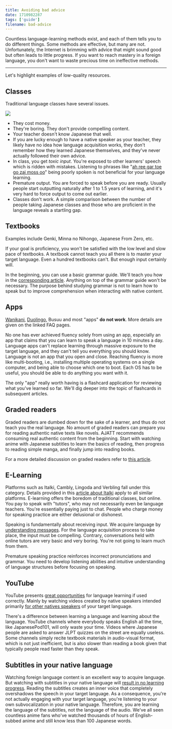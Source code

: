```yaml
---
title: Avoiding bad advice
date: 1710982287
tags: ['guide']
filename: bad-advice
---
```


Countless language-learning methods exist,
and each of them tells you to do different things.
Some methods are effective, but many are not.
Unfortunately,
the Internet is brimming with advice that might sound good
but often leads to little progress.
If you want to reach mastery in a foreign language,
you don't want to waste precious time on ineffective methods.

****

Let's highlight examples of low-quality resources.

## Classes

Traditional language classes have several issues.

<img src="img/in-class.webp" float="right">

* They cost money.
* They're boring. They don't provide compelling content.
* Your teacher doesn't know Japanese that well.
* If you are lucky enough to have a native speaker as your teacher,
  they likely have no idea how language acquisition works,
  they don't remember how they learned Japanese themselves,
  and they've never actually followed their own advice.
* In class, you get *toxic input*.
  You're exposed to other learners' speech which is ridden with mistakes.
  Listening to phrases like
  "[ah ree gar toe go zai moss oo](https://jisho.org/search/%E6%9C%89%E9%9B%A3%E3%81%86%E5%BE%A1%E5%BA%A7%E3%81%84%E3%81%BE%E3%81%99)"
  being poorly spoken is not beneficial for your language learning.
* Premature output.
  You are forced to speak before you are ready.
  Usually people start outputting naturally after 1 to 1.5 years of learning,
  and it's very hard to force output to come out earlier.
* Classes don't work.
  A simple comparison between the number of people taking Japanese classes
  and those who are proficient in the language reveals a startling gap.

## Textbooks

Examples include Genki, Minna no Nihongo, Japanese From Zero, etc.

If your goal is proficiency,
you won't be satisfied with the low level and slow pace of textbooks.
A textbook cannot teach you all there is to master your target language.
Even a hundred textbooks can't.
But enough input certainly will.

In the beginning,
you can use a basic grammar guide.
We'll teach you how in the [corresponding article](learning-grammar.html).
Anything on top of the grammar guide won't be necessary.
The purpose behind studying grammar is not to learn how to speak
but to improve comprehension when interacting with native content.

## Apps

[Wanikani](what-are-the-downsides-of-using-wanikani.html),
[Duolingo](why-shouldnt-i-just-keep-using-an-app-instead.html),
Busuu and most "apps" **do not work**.
More details are given on the linked FAQ pages.

No one has ever achieved fluency solely from using an app,
especially an app that claims that you can learn to speak a language in 10 minutes a day.
Language apps can't replace learning through massive exposure to the target language,
and they can't tell you everything you should know.
Language is not an app that you open and close.
Reaching fluency is more like multi-booting,
i.e., installing multiple operating systems on a single computer,
and being able to choose which one to boot.
Each OS has to be useful,
you should be able to do anything you want with it.

The only "app" really worth having is a flashcard application
for reviewing what you've learned so far.
We'll dig deeper into the topic of flashcards in subsequent articles.

## Graded readers

Graded readers are dumbed down for the sake of a learner,
and thus do not teach you the real language.
No amount of graded readers can prepare you for reading authentic native texts like novels.
AJATT recommends consuming real authentic content from the beginning.
Start with watching anime with Japanese subtitles to learn the basics of reading,
then progress to reading simple manga,
and finally jump into reading books.

For a more detailed discussion on graded readers refer to
[this article](what-do-you-think-about-graded-readers.html).

## E-Learning

Platforms such as Italki, Cambly, Lingoda and Verbling fall under this category.
Details provided in
this [article about Italki](whats-the-best-way-to-make-use-of-an-italki-teacher.html)
apply to all similar platforms.
E-learning offers the boredom of traditional classes, but online.
You pay to speak with "tutors",
who may not necessarily even be language teachers.
You're essentially paying just to chat.
People who charge money for speaking practice are either delusional or dishonest.

Speaking is fundamentally about receiving input.
We acquire language by
[understanding messages](introduction-to-learning-japanese.html#the-right-mindset).
For the language acquisition process to take place,
the input must be compelling.
Contrary,
conversations held with online tutors are very basic and very boring.
You're not going to learn much from them.

Premature speaking practice reinforces incorrect pronunciations and grammar.
You need to develop listening abilities
and intuitive understanding of language structures
before focusing on speaking.

## YouTube

YouTube presents [great opportunities](immersion-with-youtube.html)
for language learning if used correctly.
Mainly by watching videos created by native speakers
intended primarily [for other natives speakers](whats-immersion.html)
of your target language.

There's a difference between learning a language and learning about the language.
YouTube channels where everybody speaks English all the time,
like JapanesePod101,
will only waste your time.
Videos where Japanese people are asked to answer JLPT quizzes on the street
are equally useless.
Some channels simply recite textbook materials in audio-visual format,
which is not just inefficient,
but is also slower than reading a book
given that typically people read faster than they speak.

## Subtitles in your native language

Watching foreign language content is an excellent way to acquire language.
But watching with subtitles in your native language will
[result in no learning progress](should-i-watch-anime-with-english-subtitles.html).
Reading the subtitles creates an inner voice
that completely overshadows the speech in your target language.
As a consequence,
you're not actually engaging with your target language,
you're listening to your own subvocalization in your native language.
Therefore,
you are learning the language of the subtitles, not the language of the audio.
We've all seen countless anime fans who've watched thousands of hours of English-subbed anime
and still know less than 100 Japanese words.
